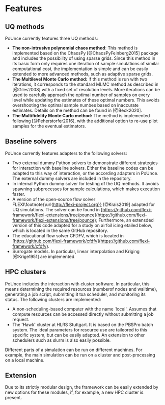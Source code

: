 # Features


## UQ methods

PoUnce currently features three UQ methods: 

- **The non-intrusive polynomial chaos method:** This method is implemented based on the ChaosPy [@ChaosPyFeinberg2015] package and includes the possibility of using sparse grids. Since this method in its basic form only requires one iteration of sample simulations of similar computational cost, the implementation is simple and can be easily extended to more advanced methods, such as adaptive sparse grids. 
- **The Multilevel Monte Carlo method:** If this method is run with two iterations, it corresponds to the standard MLMC method as described in [@Giles2008] with a fixed set of resolution levels. More iterations can be used to carefully approach the optimal number of samples on every level while updating the estimates of these optimal numbers. This avoids overshooting the optimal sample numbes based on inaccurate estimates. Details on the method can be found in [@Beck2020]. 
- **The Multifidelity Monte Carlo method:** The method is implemented following [@Peherstorfer2016], with the additional option to re-use pilot samples for the eventual estimators.

## Baseline solvers

PoUnce currently features adapters to the following solvers: 

- Two external dummy Python solvers to demonstrate different strategies for interaction with baseline solvers. Either the baseline codes can be adapted to this way of interaction, or the according adapters in PoUnce. The external dummy solvers are included in the repository. 
- In internal Python dummy solver for testing of the UQ methods. It avoids spawning subprocesses for sample calculations, which makes execution faster.
- A version of the open-source flow solver FLEXI\footnote{\url{http://flexi-project.org}} [@Krais2019] adapted for UQ simulations. The solver can be found in [https://github.com/flexi-framework/flexi-extensions/tree/pounce](https://github.com/flexi-framework/flexi-extensions/tree/pounce); Furthermore, an extensded version of this code adapted for a study on airfoil icing etailed below, which is located in the same GitHub repository. 
- The educational flow solver CFDFV, which is located in [https://github.com/flexi-framework/cfdfv](https://github.com/flexi-framework/cfdfv).
- Surrogate models. In particular, linear interpolation and Kriging [@Krige1951] are implemented.

## HPC clusters 

PoUnce includes the interaction with cluster software. In particular, this means determining the required resources (numberof nodes and walltime), generating a job script, submitting it toa scheduler, and monitoring its status. The following clusters are implemented: 

- A non-scheduling-based computer with the name 'local'. Assumes that compute resources can be accessed directly without submitting a job request. 
- The 'Hawk' cluster at HLRS Stuttgart. It is based on the PBSPro batch system. The ideal parameters for resource use are taileored to this specific system, but can be easily adapted. An extension to other schedulers such as slurm is also easily possible.

Different parts of a simulation can be run on different machines. For example, the main simulation can be run on a cluster and post-processing on a local machine.

## Extension

Due to its strictly modular design, the framework can be easily extended by new options for these modules, if, for example, a new HPC cluster is present. 

